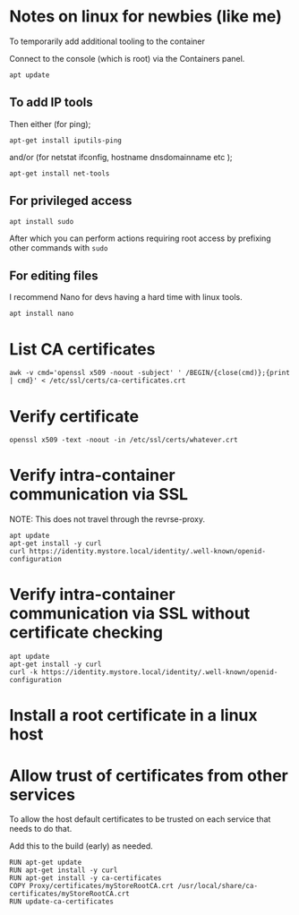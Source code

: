 # Notes on linux for newbies (like me)

To temporarily add additional tooling to the container 

Connect to the console (which is root) via the Containers panel.
```
apt update
```


## To add IP tools

Then either (for ping);

```
apt-get install iputils-ping
```

and/or (for netstat ifconfig, hostname dnsdomainname etc );

```
apt-get install net-tools 
```

## For privileged access

```
apt install sudo
```
After which you can perform actions requiring root access by prefixing other commands with ```sudo```

## For editing files

I recommend Nano for devs having a hard time with linux tools.

```
apt install nano
```

# List CA certificates

```
awk -v cmd='openssl x509 -noout -subject' ' /BEGIN/{close(cmd)};{print | cmd}' < /etc/ssl/certs/ca-certificates.crt
```

# Verify certificate 

```
openssl x509 -text -noout -in /etc/ssl/certs/whatever.crt 
```

# Verify intra-container communication via SSL

NOTE: This does not travel through the revrse-proxy.

```
apt update
apt-get install -y curl
curl https://identity.mystore.local/identity/.well-known/openid-configuration
```

# Verify intra-container communication via SSL without certificate checking
```
apt update
apt-get install -y curl
curl -k https://identity.mystore.local/identity/.well-known/openid-configuration
```


# Install a root certificate in a linux host

# Allow trust of certificates from other services

To allow the host default certificates to be trusted on each service that needs to do that.

Add this to the build (early) as needed.

```
RUN apt-get update
RUN apt-get install -y curl
RUN apt-get install -y ca-certificates
COPY Proxy/certificates/myStoreRootCA.crt /usr/local/share/ca-certificates/myStoreRootCA.crt
RUN update-ca-certificates
```